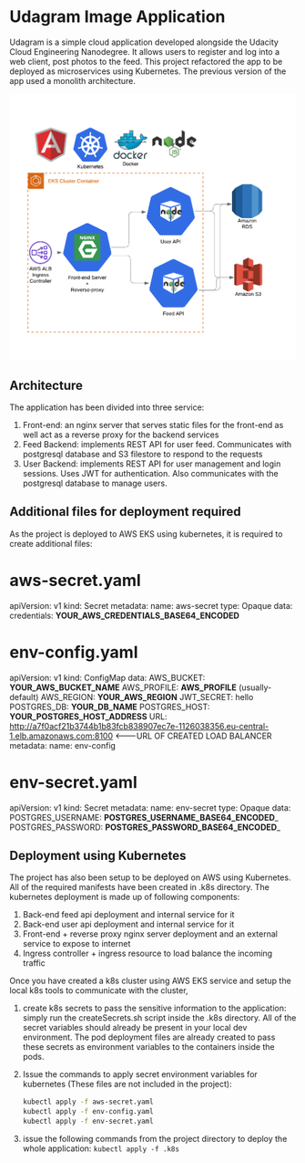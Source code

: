 # Udagram Image Application

Udagram is a simple cloud application developed alongside the Udacity Cloud Engineering Nanodegree. It allows users to register and log into a web client, post photos to the feed. This project refactored the app to be deployed as microservices using Kubernetes. The previous version of the app used a monolith architecture.

![application architecture](angular-docker-k8s.png)

## Architecture
The application has been divided into three service:
1. Front-end: an nginx server that serves static files for the front-end as well act as a reverse proxy for the backend services
2. Feed Backend: implements REST API for user feed. Communicates with postgresql database and S3 filestore to respond to the requests
3. User Backend: implements REST API for user management and login sessions. Uses JWT for authentication. Also communicates with the postgresql database to manage users.

## Additional files for deployment required
As the project is deployed to AWS EKS using kubernetes, it is required to create additional files:
# aws-secret.yaml

apiVersion: v1
kind: Secret
metadata:
  name: aws-secret
type: Opaque
data:
  credentials: __YOUR_AWS_CREDENTIALS_BASE64_ENCODED__

 
# env-config.yaml

apiVersion: v1
kind: ConfigMap
data:
  AWS_BUCKET: __YOUR_AWS_BUCKET_NAME__
  AWS_PROFILE: __AWS_PROFILE__ (usually- default) 
  AWS_REGION: __YOUR_AWS_REGION__
  JWT_SECRET: hello
  POSTGRES_DB: __YOUR_DB_NAME__
  POSTGRES_HOST: __YOUR_POSTGRES_HOST_ADDRESS__
  URL: http://a7f0acf21b3744b1b83fcb838907ec7e-1126038356.eu-central-1.elb.amazonaws.com:8100   <---URL OF CREATED LOAD BALANCER
metadata:
  name: env-config


# env-secret.yaml

apiVersion: v1
kind: Secret
metadata:
  name: env-secret
type: Opaque
data:
  POSTGRES_USERNAME: __POSTGRES_USERNAME_BASE64_ENCODED___
  POSTGRES_PASSWORD: __POSTGRES_PASSWORD_BASE64_ENCODED___


## Deployment using Kubernetes
The project has also been setup to be deployed on AWS using Kubernetes. All of the required manifests have been created in .k8s directory. The kubernetes deployment is made up of following components:
1. Back-end feed api deployment and internal service for it
2. Back-end user api deployment and internal service for it
3. Front-end + reverse proxy nginx server deployment and an external service to expose to internet
4. Ingress controller + ingress resource to load balance the incoming traffic

Once you have created a k8s cluster using AWS EKS service and setup the local k8s tools to communicate with the cluster, 
1. create k8s secrets to pass the sensitive information to the application:
    simply run the createSecrets.sh script inside the .k8s directory. All of the secret variables should already be present in your local dev environment. The pod deployment files are already created to pass these secrets as environment variables to the containers inside the pods.
2. Issue the commands to apply secret environment variables for kubernetes (These files are not included in the project):
    ```bash
    kubectl apply -f aws-secret.yaml
    kubectl apply -f env-config.yaml
    kubectl apply -f env-secret.yaml
    ```


3. issue the following commands from the project directory to deploy the whole application:
    ```kubectl apply -f .k8s```
